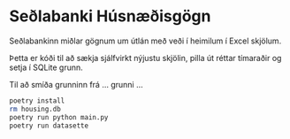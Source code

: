 # Seðlabanki Húsnæðisgögn

Seðlabankinn miðlar gögnum um útlán með veði í heimilum í Excel skjölum.

Þetta er kóði til að sækja sjálfvirkt nýjustu skjölin, pilla út réttar tímaraðir
og setja í SQLite grunn.

Til að smíða grunninn frá … grunni …

```bash
poetry install
rm housing.db
poetry run python main.py
poetry run datasette
```
